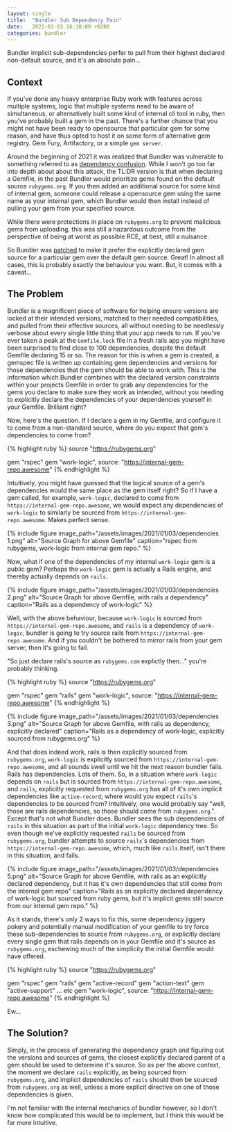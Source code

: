 ```yaml
---
layout: single
title:  "Bundler Sub Dependency Pain"
date:   2021-01-03 16:38:00 +0200
categories: bundler
---
```


Bundler implicit sub-dependencies perfer to pull from their highest declared non-default source, and it's an absolute pain...

## Context

If you've done any heavy enterprise Ruby work with features across multiple systems, logic that multiple systems need to be aware of simultaneous, or alternatively built some kind of internal cli tool in ruby, then you've probably built a gem in the past. There's a further chance that you might not have been ready to opensource that particular gem for some reason, and have thus opted to host it on some form of alternative gem registry. Gem Fury, Artifactory, or a simple `gem server`.

Around the beginning of 2021 it was realized that Bundler was vulnerable to something referred to as [dependency confusion](https://medium.com/@alex.birsan/dependency-confusion-4a5d60fec610). While I won't go too far into depth about about this attack, the TL:DR version is that when declaring a Gemfile, in the past Bundler would prioritize gems found on the default source `rubygems.org`. If you then added an additional source for some kind of internal gem, someone could release a opensource gem using the same name as your internal gem, which Bundler would then install instead of pulling your gem from your specified source.

While there were protections in place on `rubygems.org` to prevent malicious gems from uploading, this was still a hazardous outcome from the perspective of being at worst as possible RCE, at best, still a nuisance.

So Bundler was [patched](https://bundler.io/blog/2021/02/15/a-more-secure-bundler-we-fixed-our-source-priorities.html) to make it prefer the explicitly declared gem source for a particular gem over the default gem source. Great! In almost all cases, this is probably exactly the behaviour you want. But, it comes with a caveat...

## The Problem

Bundler is a magnificent piece of software for helping ensure versions are locked at their intended versions, matched to their needed compatibilities, and pulled from their effective sources, all without needing to be needlessly verbose about every single little thing that your app needs to run. If you've ever taken a peak at the `Gemfile.lock` file in a fresh rails app you might have been surprised to find close to 100 dependencies, despite the default Gemfile declaring 15 or so. The reason for this is when a gem is created, a gemspec file is written up containing gem dependencies and versions for those dependencies that the gem should be able to work with. This is the information which Bundler combines with the declared version constraints within your projects Gemfile in order to grab any dependencies for the gems you declare to make sure they work as intended, without you needing to explicitly declare the dependencies of your dependencies yourself in your Gemfile. Brilliant right?

Now, here's the question. If I declare a gem in my Gemfile, and configure it to come from a non-standard source, where do you expect that gem's dependencies to come from?

{% highlight ruby %}
source "https://rubygems.org"

gem "rspec"
gem "work-logic", source: "https://internal-gem-repo.awesome"
{% endhighlight %}

Intuitively, you might have guessed that the logical source of a gem's dependencies would the same place as the gem itself right? So if I have a gem called, for example, `work-logic`, declared to come from `https://internal-gem-repo.awesome`, we would expect any dependencies of `work-logic` to similarly be sourced from `https://internal-gem-repo.awesome`. Makes perfect sense.

{% include figure image_path="/assets/images/2021/01/03/dependencies 1.png" alt="Source Graph for above Gemfile" caption="rspec from rubygems, work-logic from internal gem repo." %}

Now, what if one of the dependencies of my internal `work-logic` gem is a public gem? Perhaps the `work-logic` gem is actually a Rails engine, and thereby actually depends on `rails`.

{% include figure image_path="/assets/images/2021/01/03/dependencies 2.png" alt="Source Graph for above Gemfile, with rails a dependency" caption="Rails as a dependency of work-logic" %}

Well, with the above behaviour, because `work-logic` is sourced from `https://internal-gem-repo.awesome`, and `rails` is a dependency of `work-logic`, bundler is going to try source rails from `https://internal-gem-repo.awesome`. And if you couldn't be bothered to mirror rails from your gem server, then it's going to fail.


"So just declare rails's source as `rubygems.com` explictly then..." you're probably thinking. 

{% highlight ruby %}
source "https://rubygems.org"

gem "rspec"
gem "rails"
gem "work-logic", source: "https://internal-gem-repo.awesome"
{% endhighlight %}

{% include figure image_path="/assets/images/2021/01/03/dependencies 3.png" alt="Source Graph for above Gemfile, with rails as dependency, explicitly declared" caption="Rails as a dependency of work-logic, explicitly sourced from rubygems.org" %}

And that does indeed work, rails is then explicitly sourced from `rubygems.org`, `work-logic` is explicitly sourced from `https://internal-gem-repo.awesome`, and all sounds swell until we hit the next reason bundler fails. Rails has dependencies. Lots of them. So, in a situation where `work-logic` depends on `rails` but is sourced from `https://internal-gem-repo.awesome`, and `rails`, explicitly requested from `rubygems.org` has all of it's own implicit dependencies like `active-record`; where would you expect `rails`'s dependencies to be sourced from? Intuitively, one would probably say "well, those are rails dependencies, so those should come from `rubygems.org`.". Except that's not what Bundler does. Bundler sees the sub dependencies of `rails` in this situation as part of the initial `work-logic` dependency tree. So even though we've explicitly requested `rails` be sourced from `rubygems.org`, bundler attempts to source `rails`'s dependencies from `https://internal-gem-repo.awesome`, which, much like `rails` itself, isn't there in this situation, and fails.

{% include figure image_path="/assets/images/2021/01/03/dependencies 5.png" alt="Source Graph for above Gemfile, with rails as an explicitly declared dependency, but it has it's own dependencies that still come from the internal gem repo" caption="Rails as an explicitly declared dependency of work-logic but sourced from ruby gems, but it's implicit gems still source from our internal gem repo." %}

As it stands, there's only 2 ways to fix this, some dependency jiggery pokery and potentially manual modification of your gemfile to try force these sub-dependencies to source from `rubygems.org`, or explicitly declare every single gem that rails depends on in your Gemfile and it's source as `rubygems.org`, eschewing much of the simplicity the initial Gemfile would have offered.

{% highlight ruby %}
source "https://rubygems.org"

gem "rspec"
gem "rails"
gem "active-record"
gem "action-text"
gem "active-support"
... etc
gem "work-logic", source: "https://internal-gem-repo.awesome"
{% endhighlight %}

Ew...

## The Solution?

Simply, in the process of generating the dependency graph and figuring out the versions and sources of gems, the closest explicitly declared parent of a gem should be used to determine it's source. So as per the above context, the moment we declare `rails` explicitly, as being sourced from `rubygems.org`, and implicit dependencies of `rails` should then be sourced from `rubygems.org` as well, unless a more explicit directive on one of those dependencies is given.

I'm not familiar with the internal mechanics of bundler however, so I don't know how complicated this would be to implement, but I think this would be far more intuitive.